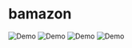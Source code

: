 # bamazon
![Demo](https://media.giphy.com/media/eesawmT9YslG2rDfG1/giphy.gif)
![Demo](https://media.giphy.com/media/fQSfj2waffjQ8t4zV0/giphy.gif)
![Demo](https://media.giphy.com/media/3rSPkptbLJ6hVHXCFd/giphy.gif)
![Demo](https://media.giphy.com/media/61ZbzyFUURq7QOhGtF/giphy.gif)

